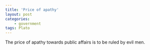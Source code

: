 ```yaml
---
title: 'Price of apathy'
layout: post
categories:
    - government
tags: Plato
---
```


The price of apathy towards public affairs is to be ruled by evil men.